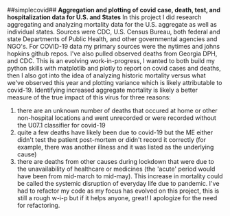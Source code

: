 ##simplecovid##
**Aggregation and plotting of covid case, death, test, and hospitalization data for U.S. and States**
In this project I did research aggregating and analyzing mortality data for the U.S. aggregate as well as individual states. Sources were CDC, U.S. Census Bureau, both federal and state Departments of Public Health, and other governmental agencies and NGO's. For COVID-19 data my primary sources were the nytimes and johns hopkins github repos. I've also pulled observed deaths from Georgia DPH, and CDC. This is an evolving work-in-progress, I wanted to both build my python skills with matplotlib and plotly to report on covid cases and deaths, then I also got into the idea of analyzing historic mortality versus what we've observed this year and plotting variance which is likely attributable to covid-19.
Identifying increased aggregate mortality is likely a better measure of the true impact of this virus for three reasons:

1. there are an unknown number of deaths that occured at home or other non-hospital locations and went unrecorded or were recorded without the U07.1 classifier for covid-19
2. quite a few deaths have likely been due to covid-19 but the ME either didn't test the patient post-mortem or didn't record it correctly (for example, there was another illness and it was listed as the underlying cause)
3. there are deaths from other causes during lockdown that were due to the unavailability of healthcare or medicines (the 'acute' period would have been from mid-march to mid-may). This increase in mortality could be called the systemic disruption of everyday life due to pandemic.
I've had to refactor my code as my focus has evolved on this project, this is still a rough w-i-p but if it helps anyone, great! I apologize for the need for refactoring.
